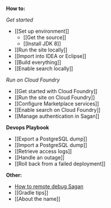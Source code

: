 **How to:**

_Get started_
 - [[Set up environment]]
   - [[Get the source]]
   - [[Install JDK 8]]
 - [[Run the site locally]]
 - [[Import into IDEA or Eclipse]]
 - [[Build everything]]
 - [[Enable search locally]]

_Run on Cloud Foundry_
 - [[Get started with Cloud Foundry]]
 - [[Run the site on Cloud Foundry]]
 - [[Configure Marketplace services]]
 - [[Enable search on Cloud Foundry]]
 - [[Manage authentication in Sagan]]


**Devops Playbook**
 - [[Export a PostgreSQL dump]]
 - [[Import a PostgreSQL dump]]
 - [[Retrieve access logs]]
 - [[Handle an outage]]
 - [[Roll back from a failed deployment]]

**Other:**
 - [How to remote debug Sagan](http://docs.spring.io/spring-boot/docs/current/reference/html/howto-build.html#howto-remote-debug-gradle-run)
 - [[Gradle tips]]
 - [[About the name]]
